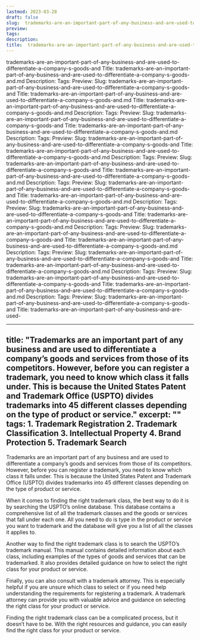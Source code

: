 ```yaml
---
lastmod: 2023-03-28
draft: false
slug:  trademarks-are-an-important-part-of-any-business-and-are-used-to-differentiate-a-company-s-goods-and
preview: 
tags: 
description: 
title:  trademarks-are-an-important-part-of-any-business-and-are-used-to-differentiate-a-company-s-goods-and.md
---
```

trademarks-are-an-important-part-of-any-business-and-are-used-to-differentiate-a-company-s-goods-and
Title: trademarks-are-an-important-part-of-any-business-and-are-used-to-differentiate-a-company-s-goods-and.md
Description:
Tags:
Preview:
Slug: trademarks-are-an-important-part-of-any-business-and-are-used-to-differentiate-a-company-s-goods-and
Title: trademarks-are-an-important-part-of-any-business-and-are-used-to-differentiate-a-company-s-goods-and.md
Title: trademarks-are-an-important-part-of-any-business-and-are-used-to-differentiate-a-company-s-goods-and.md
Description:
Tags:
Preview:
Slug: trademarks-are-an-important-part-of-any-business-and-are-used-to-differentiate-a-company-s-goods-and
Title: trademarks-are-an-important-part-of-any-business-and-are-used-to-differentiate-a-company-s-goods-and.md
Description:
Tags:
Preview:
Slug: trademarks-are-an-important-part-of-any-business-and-are-used-to-differentiate-a-company-s-goods-and
Title: trademarks-are-an-important-part-of-any-business-and-are-used-to-differentiate-a-company-s-goods-and.md
Description:
Tags:
Preview:
Slug: trademarks-are-an-important-part-of-any-business-and-are-used-to-differentiate-a-company-s-goods-and
Title: trademarks-are-an-important-part-of-any-business-and-are-used-to-differentiate-a-company-s-goods-and.md
Description:
Tags:
Preview:
Slug: trademarks-are-an-important-part-of-any-business-and-are-used-to-differentiate-a-company-s-goods-and
Title: trademarks-are-an-important-part-of-any-business-and-are-used-to-differentiate-a-company-s-goods-and.md
Description:
Tags:
Preview:
Slug: trademarks-are-an-important-part-of-any-business-and-are-used-to-differentiate-a-company-s-goods-and
Title: trademarks-are-an-important-part-of-any-business-and-are-used-to-differentiate-a-company-s-goods-and.md
Description:
Tags:
Preview:
Slug: trademarks-are-an-important-part-of-any-business-and-are-used-to-differentiate-a-company-s-goods-and
Title: trademarks-are-an-important-part-of-any-business-and-are-used-to-differentiate-a-company-s-goods-and.md
Description:
Tags:
Preview:
Slug: trademarks-are-an-important-part-of-any-business-and-are-used-to-differentiate-a-company-s-goods-and
Title: trademarks-are-an-important-part-of-any-business-and-are-used-to-differentiate-a-company-s-goods-and.md
Description:
Tags:
Preview:
Slug: trademarks-are-an-important-part-of-any-business-and-are-used-to-differentiate-a-company-s-goods-and
Title: trademarks-are-an-important-part-of-any-business-and-are-used-to-differentiate-a-company-s-goods-and.md
Description:
Tags:
Preview:
Slug: trademarks-are-an-important-part-of-any-business-and-are-used-to-differentiate-a-company-s-goods-and
Title: trademarks-are-an-important-part-of-any-business-and-are-used-

---
title: "Trademarks are an important part of any business and are used to differentiate a company’s goods and services from those of its competitors. However, before you can register a trademark, you need to know which class it falls under. This is because the United States Patent and Trademark Office (USPTO) divides trademarks into 45 different classes depending on the type of product or service."
excerpt: ""
tags: 1. Trademark Registration 
2. Trademark Classification 
3. Intellectual Property 
4. Brand Protection 
5. Trademark Search
---

Trademarks are an important part of any business and are used to differentiate a company’s goods and services from those of its competitors. However, before you can register a trademark, you need to know which class it falls under. This is because the United States Patent and Trademark Office (USPTO) divides trademarks into 45 different classes depending on the type of product or service.

When it comes to finding the right trademark class, the best way to do it is by searching the USPTO’s online database. This database contains a comprehensive list of all the trademark classes and the goods or services that fall under each one. All you need to do is type in the product or service you want to trademark and the database will give you a list of all the classes it applies to.

Another way to find the right trademark class is to search the USPTO’s trademark manual. This manual contains detailed information about each class, including examples of the types of goods and services that can be trademarked. It also provides detailed guidance on how to select the right class for your product or service.

Finally, you can also consult with a trademark attorney. This is especially helpful if you are unsure which class to select or if you need help understanding the requirements for registering a trademark. A trademark attorney can provide you with valuable advice and guidance on selecting the right class for your product or service.

Finding the right trademark class can be a complicated process, but it doesn’t have to be. With the right resources and guidance, you can easily find the right class for your product or service.